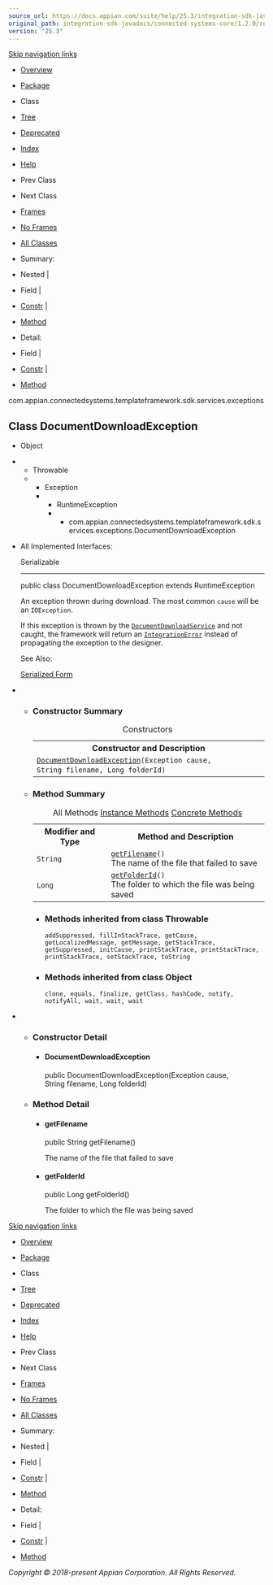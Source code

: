 ```yaml
---
source_url: https://docs.appian.com/suite/help/25.3/integration-sdk-javadocs/connected-systems-core/1.2.0/com/appian/connectedsystems/templateframework/sdk/services/exceptions/DocumentDownloadException.html
original_path: integration-sdk-javadocs/connected-systems-core/1.2.0/com/appian/connectedsystems/templateframework/sdk/services/exceptions/DocumentDownloadException.html
version: "25.3"
---
```


[Skip navigation links](#skip.navbar.top "Skip navigation links")

-   [Overview](../../../../../../../overview-summary.html)
-   [Package](package-summary.html)
-   Class
-   [Tree](package-tree.html)
-   [Deprecated](../../../../../../../deprecated-list.html)
-   [Index](../../../../../../../index-all.html)
-   [Help](../../../../../../../help-doc.html)

-   Prev Class
-   Next Class

-   [Frames](../../../../../../../index.html?com/appian/connectedsystems/templateframework/sdk/services/exceptions/DocumentDownloadException.html)
-   [No Frames](DocumentDownloadException.html)

-   [All Classes](../../../../../../../allclasses-noframe.html)

-   Summary: 
-   Nested | 
-   Field | 
-   [Constr](#constructor.summary) | 
-   [Method](#method.summary)

-   Detail: 
-   Field | 
-   [Constr](#constructor.detail) | 
-   [Method](#method.detail)

com.appian.connectedsystems.templateframework.sdk.services.exceptions

## Class DocumentDownloadException

-   Object
-   -   Throwable
    -   -   Exception
        -   -   RuntimeException
            -   -   com.appian.connectedsystems.templateframework.sdk.services.exceptions.DocumentDownloadException

-   All Implemented Interfaces:

    Serializable

    * * *

    public class DocumentDownloadException
    extends RuntimeException

    An exception thrown during download. The most common `cause` will be an `IOException`.

    If this exception is thrown by the [`DocumentDownloadService`](../../../../../../../com/appian/connectedsystems/templateframework/sdk/services/DocumentDownloadService.html "interface in com.appian.connectedsystems.templateframework.sdk.services") and not caught, the framework will return an [`IntegrationError`](../../../../../../../com/appian/connectedsystems/templateframework/sdk/IntegrationError.html "class in com.appian.connectedsystems.templateframework.sdk") instead of propagating the exception to the designer.

    See Also:

    [Serialized Form](../../../../../../../serialized-form.html#com.appian.connectedsystems.templateframework.sdk.services.exceptions.DocumentDownloadException)

-   -   ### Constructor Summary

        <table class="memberSummary" border="0" cellpadding="3" cellspacing="0" summary="Constructor Summary table, listing constructors, and an explanation"><caption><span>Constructors</span><span class="tabEnd">&nbsp;</span></caption><tbody><tr><th class="colOne" scope="col">Constructor and Description</th></tr><tr class="altColor"><td class="colOne"><code><span class="memberNameLink"><a href="../../../../../../../com/appian/connectedsystems/templateframework/sdk/services/exceptions/DocumentDownloadException.html#DocumentDownloadException-java.lang.Exception-java.lang.String-java.lang.Long-">DocumentDownloadException</a></span>(Exception&nbsp;cause, String&nbsp;filename, Long&nbsp;folderId)</code>&nbsp;</td></tr></tbody></table>

    -   ### Method Summary

        <table class="memberSummary" border="0" cellpadding="3" cellspacing="0" summary="Method Summary table, listing methods, and an explanation"><caption><span id="t0" class="activeTableTab"><span>All Methods</span><span class="tabEnd">&nbsp;</span></span><span id="t2" class="tableTab"><span><a href="javascript:show(2);">Instance Methods</a></span><span class="tabEnd">&nbsp;</span></span><span id="t4" class="tableTab"><span><a href="javascript:show(8);">Concrete Methods</a></span><span class="tabEnd">&nbsp;</span></span></caption><tbody><tr><th class="colFirst" scope="col">Modifier and Type</th><th class="colLast" scope="col">Method and Description</th></tr><tr id="i0" class="altColor"><td class="colFirst"><code>String</code></td><td class="colLast"><code><span class="memberNameLink"><a href="../../../../../../../com/appian/connectedsystems/templateframework/sdk/services/exceptions/DocumentDownloadException.html#getFilename--">getFilename</a></span>()</code><div class="block">The name of the file that failed to save</div></td></tr><tr id="i1" class="rowColor"><td class="colFirst"><code>Long</code></td><td class="colLast"><code><span class="memberNameLink"><a href="../../../../../../../com/appian/connectedsystems/templateframework/sdk/services/exceptions/DocumentDownloadException.html#getFolderId--">getFolderId</a></span>()</code><div class="block">The folder to which the file was being saved</div></td></tr></tbody></table>

        -   ### Methods inherited from class Throwable

            `addSuppressed, fillInStackTrace, getCause, getLocalizedMessage, getMessage, getStackTrace, getSuppressed, initCause, printStackTrace, printStackTrace, printStackTrace, setStackTrace, toString`

        -   ### Methods inherited from class Object

            `clone, equals, finalize, getClass, hashCode, notify, notifyAll, wait, wait, wait`

-   -   ### Constructor Detail

        -   #### DocumentDownloadException

            public DocumentDownloadException(Exception cause,
                                             String filename,
                                             Long folderId)

    -   ### Method Detail

        -   #### getFilename

            public String getFilename()

            The name of the file that failed to save

        -   #### getFolderId

            public Long getFolderId()

            The folder to which the file was being saved

[Skip navigation links](#skip.navbar.bottom "Skip navigation links")

-   [Overview](../../../../../../../overview-summary.html)
-   [Package](package-summary.html)
-   Class
-   [Tree](package-tree.html)
-   [Deprecated](../../../../../../../deprecated-list.html)
-   [Index](../../../../../../../index-all.html)
-   [Help](../../../../../../../help-doc.html)

-   Prev Class
-   Next Class

-   [Frames](../../../../../../../index.html?com/appian/connectedsystems/templateframework/sdk/services/exceptions/DocumentDownloadException.html)
-   [No Frames](DocumentDownloadException.html)

-   [All Classes](../../../../../../../allclasses-noframe.html)

-   Summary: 
-   Nested | 
-   Field | 
-   [Constr](#constructor.summary) | 
-   [Method](#method.summary)

-   Detail: 
-   Field | 
-   [Constr](#constructor.detail) | 
-   [Method](#method.detail)

_Copyright © 2018-present Appian Corporation. All Rights Reserved._